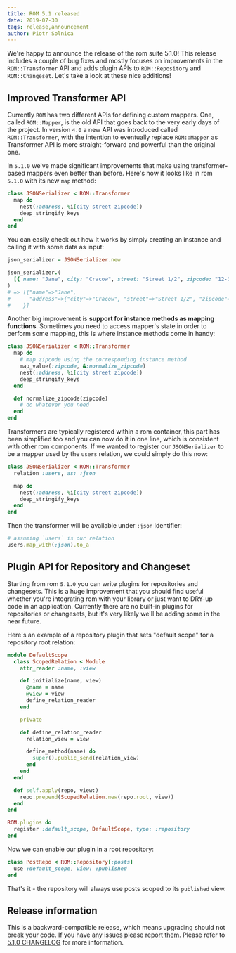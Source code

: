 ```yaml
---
title: ROM 5.1 released
date: 2019-07-30
tags: release,announcement
author: Piotr Solnica
---
```


We're happy to announce the release of the rom suite 5.1.0! This release includes a couple of bug fixes and mostly focuses on improvements in the `ROM::Transformer` API and adds plugin APIs to `ROM::Repository` and `ROM::Changeset`. Let's take a look at these nice additions!

## Improved Transformer API

Currently `ROM` has two different APIs for defining custom mappers. One, called `ROM::Mapper`, is the old API that goes back to the very early days of the project. In version `4.0` a new API was introduced called `ROM::Transformer`, with the intention to eventually replace  `ROM::Mapper` as Transformer API is more straight-forward and powerful than the original one.

In `5.1.0` we've made significant improvements that make using transformer-based mappers even better than before. Here's how it looks like in rom `5.1.0` with its new `map` method:

```ruby
class JSONSerializer < ROM::Transformer
  map do
    nest(:address, %i[city street zipcode])
    deep_stringify_keys
  end
end
```

You can easily check out how it works by simply creating an instance and calling it with some data as input:

```ruby
json_serializer = JSONSerializer.new

json_serializer.(
  [{ name: "Jane", city: "Cracow", street: "Street 1/2", zipcode: "12-345" }]
)
# => [{"name"=>"Jane",
#      "address"=>{"city"=>"Cracow", "street"=>"Street 1/2", "zipcode"=>"12-345"}
#    }]
```

Another big improvement is **support for instance methods as mapping functions**. Sometimes you need to access mapper's state in order to perform some mapping, this is where instance methods come in handy:

```ruby
class JSONSerializer < ROM::Transformer
  map do
    # map zipcode using the corresponding instance method
    map_value(:zipcode, &:normalize_zipcode)
    nest(:address, %i[city street zipcode])
    deep_stringify_keys
  end

  def normalize_zipcode(zipcode)
    # do whatever you need
  end
end
```

Transformers are typically registered within a rom container, this part has been simplified too and you can now do it in one line, which is consistent with other rom components. If we wanted to register our `JSONSerializer` to be a mapper used by the `users` relation, we could simply do this now:

```ruby
class JSONSerializer < ROM::Transformer
  relation :users, as: :json

  map do
    nest(:address, %i[city street zipcode])
    deep_stringify_keys
  end
end
```

Then the transformer will be available under `:json` identifier:

```ruby
# assuming `users` is our relation
users.map_with(:json).to_a
```

## Plugin API for Repository and Changeset

Starting from rom `5.1.0` you can write plugins for repositories and changesets. This is a huge improvement that you should find useful whether you're integrating rom with your library or just want to DRY-up code in an application. Currently there are no built-in plugins for repositories or changesets, but it's very likely we'll be adding some in the near future.

Here's an example of a repository plugin that sets "default scope" for a repository root relation:

```ruby
module DefaultScope
  class ScopedRelation < Module
    attr_reader :name, :view

    def initialize(name, view)
      @name = name
      @view = view
      define_relation_reader
    end

    private

    def define_relation_reader
      relation_view = view

      define_method(name) do
        super().public_send(relation_view)
      end
    end
  end

  def self.apply(repo, view:)
    repo.prepend(ScopedRelation.new(repo.root, view))
  end
end

ROM.plugins do
  register :default_scope, DefaultScope, type: :repository
end
```

Now we can enable our plugin in a root repository:

```ruby
class PostRepo < ROM::Repository[:posts]
  use :default_scope, view: :published
end
```

That's it - the repository will always use posts scoped to its `published` view.

## Release information

This is a backward-compatible release, which means upgrading should not break your code. If you have any issues please [report them](https://github.com/rom-rb/rom/issues/new/choose). Please refer to [5.1.0 CHANGELOG](https://github.com/rom-rb/rom/blob/master/CHANGELOG.md#510-2019-07-30) for more information.